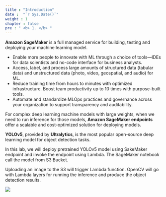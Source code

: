 ```yaml
---
title : "Introduction"
date :  "`r Sys.Date()`" 
weight : 1 
chapter : false
pre : " <b> 1. </b> "
---
```

**Amazon SageMaker** is a full managed service for building, testing and deploying your machine learning model.
 - Enable more people to innovate with ML through a choice of tools—IDEs for data scientists and no-code interface for business analysts.
 - Access, label, and process large amounts of structured data (tabular data) and unstructured data (photo, video, geospatial, and audio) for ML.
 - Reduce training time from hours to minutes with optimized infrastructure. Boost team productivity up to 10 times with purpose-built tools.
 - Automate and standardize MLOps practices and governance across your organization to support transparency and auditability.

For complex deep learning machine models with large weights, when we need to run inference for those models, **Amazon SageMaker endpoints** offer a scalable and cost-optimized solution for deploying models.

**YOLOv5**, provided by **Ultralytics**, is the most popular open-source deep learning model for object detection tasks.

In this lab, we will deploy pretrained YOLOv5 model using SakeMaker endpoint and invoke the endpoint using Lambda. The SageMaker notebook call the model from S3 Bucket.

Uploading an image to the S3 will trigger Lambda function. OpenCV will go with Lambda layers for running the inference and produce the object detection results.

![](../images/workshop-cicd.png)

